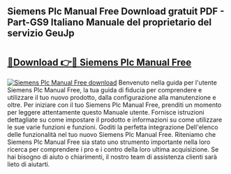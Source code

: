 ## Siemens Plc Manual Free Download gratuit PDF - Part-GS9 Italiano Manuale del proprietario del servizio GeuJp

# <h2><a href="http://dfbmpv.blite.top/?on=Siemens+Plc+Manual+Free">🔗Download 👉🔴 Siemens Plc Manual Free</a></h2>

[![Siemens Plc Manual Free download](https://i.imgur.com/lujVjoI.png)](http://dfbmpv.blite.top/?on=Siemens+Plc+Manual+Free)
Benvenuto nella guida per l'utente Siemens Plc Manual Free, la tua guida di fiducia per comprendere e utilizzare il tuo nuovo prodotto, dalla configurazione alla manutenzione e oltre. Per iniziare con il tuo Siemens Plc Manual Free, prenditi un momento per leggere attentamente questo Manuale utente. Fornisce istruzioni dettagliate su come impostare il prodotto e informazioni su come utilizzare le sue varie funzioni e funzioni. Goditi la perfetta integrazione Dell'elenco delle funzionalità nel tuo nuovo Siemens Plc Manual Free. Riteniamo che Siemens Plc Manual Free sia stato uno strumento importante nella loro ricerca per comprendere i pro e i contro della loro ultima acquisizione. Se hai bisogno di aiuto o chiarimenti, il nostro team di assistenza clienti sarà lieto di aiutarti.
